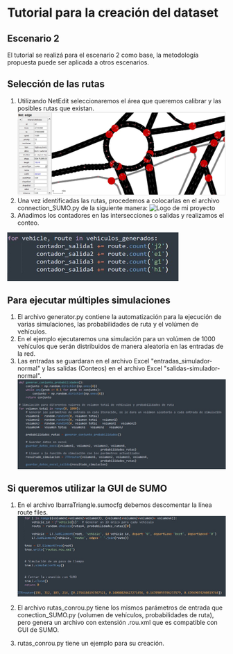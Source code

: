 # Tutorial para la creación del dataset

## Escenario 2
El tutorial se realizá para el escenario 2 como base, la metodología propuesta puede ser aplicada a otros escenarios.
## Selección de las rutas
1. Utilizando NetEdit seleccionaremos el área que queremos calibrar y las posibles rutas que existan.
![Logo de mi proyecto](https://github.com/Stevendlc99/Calibration-SUMO/raw/main/Images/netedit.jpeg)
3. Una vez identificadas las rutas, procedemos a colocarlas en el archivo connection_SUMO.py de la siguiente manera:
![Logo de mi proyecto](https://github.com/Stevendlc99/Calibration-SUMO/raw/main/Images/rutas.jpeg)
5. Añadimos los contadores en las intersecciones o salidas y realizamos el conteo.
   
![Logo de mi proyecto](https://github.com/Stevendlc99/Calibration-SUMO/raw/main/Images/contadores.jpeg)
## Para ejecutar múltiples simulaciones

1. El archivo generator.py contiene la automatización para la ejecución de varias simulaciones, las probabilidades de ruta y el volúmen de vehículos.
2. En el ejemplo ejecutaremos una simulación para un volúmen de 1000 vehículos que serán distribuidos de manera aleatoria en las entradas de la red.
3. Las entradas se guardaran en el archivo Excel "entradas_simulador-normal" y las salidas (Conteos) en el archivo Excel "salidas-simulador-normal".
![Logo de mi proyecto](https://github.com/Stevendlc99/Calibration-SUMO/raw/main/Images/generador.jpeg)
## Si queremos utilizar la GUI de SUMO 
1. En el archivo IbarraTriangle.sumocfg debemos descomentar la línea route files.
![Logo de mi proyecto](https://github.com/Stevendlc99/Calibration-SUMO/raw/main/Images/rou.jpeg)
3. El archivo rutas_conrou.py tiene los mismos parámetros de entrada que conection_SUMO.py (volumen de vehículos, probabilidades de ruta), pero genera un archivo con extensión .rou.xml que es compatible con GUI de SUMO.

5. rutas_conrou.py tiene un ejemplo para su creación. 

